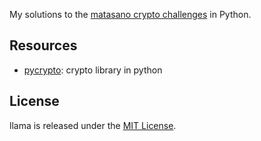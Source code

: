 My solutions to the [matasano crypto challenges](http://cryptopals.com) in Python.

## Resources
* [pycrypto](https://pypi.python.org/pypi/pycrypto): crypto library in python

## License
llama is released under the [MIT License](LICENSE).
